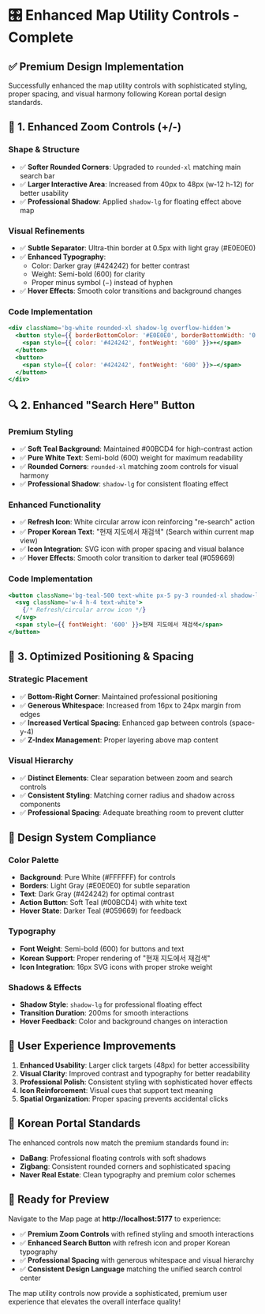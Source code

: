 # 🎛️ Enhanced Map Utility Controls - Complete

## ✅ Premium Design Implementation

Successfully enhanced the map utility controls with sophisticated styling, proper spacing, and visual harmony following Korean portal design standards.

## 🎨 **1. Enhanced Zoom Controls (+/-)**

### **Shape & Structure**
- ✅ **Softer Rounded Corners**: Upgraded to `rounded-xl` matching main search bar
- ✅ **Larger Interactive Area**: Increased from 40px to 48px (w-12 h-12) for better usability
- ✅ **Professional Shadow**: Applied `shadow-lg` for floating effect above map

### **Visual Refinements**
- ✅ **Subtle Separator**: Ultra-thin border at 0.5px with light gray (#E0E0E0)
- ✅ **Enhanced Typography**: 
  - Color: Darker gray (#424242) for better contrast
  - Weight: Semi-bold (600) for clarity
  - Proper minus symbol (−) instead of hyphen
- ✅ **Hover Effects**: Smooth color transitions and background changes

### **Code Implementation**
```jsx
<div className='bg-white rounded-xl shadow-lg overflow-hidden'>
  <button style={{ borderBottomColor: '#E0E0E0', borderBottomWidth: '0.5px' }}>
    <span style={{ color: '#424242', fontWeight: '600' }}>+</span>
  </button>
  <button>
    <span style={{ color: '#424242', fontWeight: '600' }}>−</span>
  </button>
</div>
```

## 🔍 **2. Enhanced \"Search Here\" Button**

### **Premium Styling**
- ✅ **Soft Teal Background**: Maintained #00BCD4 for high-contrast action
- ✅ **Pure White Text**: Semi-bold (600) weight for maximum readability
- ✅ **Rounded Corners**: `rounded-xl` matching zoom controls for visual harmony
- ✅ **Professional Shadow**: `shadow-lg` for consistent floating effect

### **Enhanced Functionality**
- ✅ **Refresh Icon**: White circular arrow icon reinforcing \"re-search\" action
- ✅ **Proper Korean Text**: \"현재 지도에서 재검색\" (Search within current map view)
- ✅ **Icon Integration**: SVG icon with proper spacing and visual balance
- ✅ **Hover Effects**: Smooth color transition to darker teal (#059669)

### **Code Implementation**
```jsx
<button className='bg-teal-500 text-white px-5 py-3 rounded-xl shadow-lg hover:bg-teal-600 transition-all duration-200 font-semibold whitespace-nowrap flex items-center space-x-2'>
  <svg className='w-4 h-4 text-white'>
    {/* Refresh/circular arrow icon */}
  </svg>
  <span style={{ fontWeight: '600' }}>현재 지도에서 재검색</span>
</button>
```

## 📏 **3. Optimized Positioning & Spacing**

### **Strategic Placement**
- ✅ **Bottom-Right Corner**: Maintained professional positioning
- ✅ **Generous Whitespace**: Increased from 16px to 24px margin from edges
- ✅ **Increased Vertical Spacing**: Enhanced gap between controls (space-y-4)
- ✅ **Z-Index Management**: Proper layering above map content

### **Visual Hierarchy**
- ✅ **Distinct Elements**: Clear separation between zoom and search controls
- ✅ **Consistent Styling**: Matching corner radius and shadow across components
- ✅ **Professional Spacing**: Adequate breathing room to prevent clutter

## 🎯 **Design System Compliance**

### **Color Palette**
- **Background**: Pure White (#FFFFFF) for controls
- **Borders**: Light Gray (#E0E0E0) for subtle separation  
- **Text**: Dark Gray (#424242) for optimal contrast
- **Action Button**: Soft Teal (#00BCD4) with white text
- **Hover State**: Darker Teal (#059669) for feedback

### **Typography**
- **Font Weight**: Semi-bold (600) for buttons and text
- **Korean Support**: Proper rendering of \"현재 지도에서 재검색\"
- **Icon Integration**: 16px SVG icons with proper stroke weight

### **Shadows & Effects**
- **Shadow Style**: `shadow-lg` for professional floating effect
- **Transition Duration**: 200ms for smooth interactions
- **Hover Feedback**: Color and background changes on interaction

## 🌟 **User Experience Improvements**

1. **Enhanced Usability**: Larger click targets (48px) for better accessibility
2. **Visual Clarity**: Improved contrast and typography for better readability
3. **Professional Polish**: Consistent styling with sophisticated hover effects
4. **Icon Reinforcement**: Visual cues that support text meaning
5. **Spatial Organization**: Proper spacing prevents accidental clicks

## 🚀 **Korean Portal Standards**

The enhanced controls now match the premium standards found in:
- **DaBang**: Professional floating controls with soft shadows
- **Zigbang**: Consistent rounded corners and sophisticated spacing
- **Naver Real Estate**: Clean typography and premium color schemes

## 📱 **Ready for Preview**

Navigate to the Map page at **http://localhost:5177** to experience:
- ✅ **Premium Zoom Controls** with refined styling and smooth interactions
- ✅ **Enhanced Search Button** with refresh icon and proper Korean typography
- ✅ **Professional Spacing** with generous whitespace and visual hierarchy
- ✅ **Consistent Design Language** matching the unified search control center

The map utility controls now provide a sophisticated, premium user experience that elevates the overall interface quality!